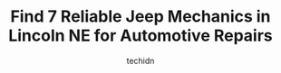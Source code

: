 ---
layout: ampstory
image: https://images.unsplash.com/photo-1630381933629-1ea495aab22d?ixlib=rb-4.0.3&ixid=MnwxMjA3fDB8MHxwaG90by1wYWdlfHx8fGVufDB8fHx8&auto=format&fit=crop&w=640&h=853&q=80
author: techidn
featured: false
description: Searching for the finest Jeep Mechanic in Lincoln NE, USA? Look no further than the 7 best Jeep Mechanic in the area, where youll find a team of highly qualified professionals ready to hand
title: Find 7 Reliable Jeep Mechanics in Lincoln NE for Automotive Repairs
cover:
   title: Find 7 Reliable Jeep Mechanics in Lincoln NE for Automotive Repairs
   subtitle: Rickpate
   background: https://images.unsplash.com/photo-1630381933629-1ea495aab22d?ixlib=rb-4.0.3&ixid=MnwxMjA3fDB8MHxwaG90by1wYWdlfHx8fGVufDB8fHx8&auto=format&fit=crop&w=640&h=853&q=80

pages: 
 - layout: thirds
   top: <h1>#1 A-1 Automotive Auto Repair</h1>
   bottom: "<p>I was very happy with A-1 service.  I need a hub replaced on my truck.  I was able to bring it in the next morning. Very professional and friendly staff. I love the way t</p>"
   background: https://www.knot35.com/toplist/wp-content/uploads/2023/06/best-jeep-mechanic-1-in-lincoln-ne-1685838376.jpeg
   backgroundblur: true
 - layout: thirds
   top: <h1>#2 The Auto Connection</h1>
   bottom: "<p>2037 P St, Lincoln, NE 68503, United States</p>"
   background: https://www.knot35.com/toplist/wp-content/uploads/2023/06/best-jeep-mechanic-2-in-lincoln-ne-1685838376.jpeg
   cta:
      link: https://www.knot35.com/toplist/find-7-reliable-jeep-mechanics-in-lincoln-ne-for-automotive-repairs/
      text: Find 7 Reliable Jeep Mechanics in Lincoln NE for Automotive Repairs
 - layout: thirds
   top: <h1>#3 6 to 6 Auto Service</h1>
   bottom: "<p>2405 P St, Lincoln, NE 68503, United States</p>"
   background: https://www.knot35.com/toplist/wp-content/uploads/2023/06/best-jeep-mechanic-3-in-lincoln-ne-1685838377.jpeg
   cta:
      link: https://www.knot35.com/toplist/find-7-reliable-jeep-mechanics-in-lincoln-ne-for-automotive-repairs/
      text: Find 7 Reliable Jeep Mechanics in Lincoln NE for Automotive Repairs
 - layout: thirds
   top: <h1>#4 Norms Car Care</h1>
   bottom: "<p>3940 A St, Lincoln, NE 68510, United States</p>"
   background: https://images.unsplash.com/photo-1574169208507-84376144848b?ixlib=rb-4.0.3&ixid=MnwxMjA3fDB8MHxwaG90by1wYWdlfHx8fGVufDB8fHx8&auto=format&fit=crop&w=640&h=853&q=80
   cta:
      link: https://www.knot35.com/toplist/find-7-reliable-jeep-mechanics-in-lincoln-ne-for-automotive-repairs/
      text: Find 7 Reliable Jeep Mechanics in Lincoln NE for Automotive Repairs
 - layout: thirds
   top: <h1>#5 Lincoln Auto Repair</h1>
   bottom: "<p>3601 S 48th St, Lincoln, NE 68506, United States</p>"
   background: https://images.unsplash.com/photo-1632260260864-caf7fde5ec36?ixlib=rb-4.0.3&ixid=MnwxMjA3fDB8MHxwaG90by1wYWdlfHx8fGVufDB8fHx8&auto=format&fit=crop&w=640&h=853&q=80
   cta:
      link: https://www.knot35.com/toplist/find-7-reliable-jeep-mechanics-in-lincoln-ne-for-automotive-repairs/
      text: Find 7 Reliable Jeep Mechanics in Lincoln NE for Automotive Repairs
 - layout: thirds
   top: <h1>#6 Watsons Auto Service</h1>
   bottom: "<p>3030 N 33rd St, Lincoln, NE 68504, United States</p>"
   background: https://images.unsplash.com/photo-1484589065579-248aad0d8b13?ixlib=rb-4.0.3&ixid=MnwxMjA3fDB8MHxwaG90by1wYWdlfHx8fGVufDB8fHx8&auto=format&fit=crop&w=640&h=853&q=80
   cta:
      link: https://www.knot35.com/toplist/find-7-reliable-jeep-mechanics-in-lincoln-ne-for-automotive-repairs/
      text: Find 7 Reliable Jeep Mechanics in Lincoln NE for Automotive Repairs
 - layout: thirds
   top: <h1>#7 Sid Dillon Chrysler Dodge Jeep Ram Fiat Service - Lincoln</h1>
   bottom: "<p>6601 Telluride Dr, Lincoln, NE 68521, United States</p>"
   background: https://images.unsplash.com/photo-1518640467707-6811f4a6ab73?ixlib=rb-4.0.3&ixid=MnwxMjA3fDB8MHxwaG90by1wYWdlfHx8fGVufDB8fHx8&auto=format&fit=crop&w=640&h=853&q=80
   cta:
      link: https://www.knot35.com/toplist/find-7-reliable-jeep-mechanics-in-lincoln-ne-for-automotive-repairs/
      text: Find 7 Reliable Jeep Mechanics in Lincoln NE for Automotive Repairs
 - layout: thirds
   middle: Continue reading...
   background: https://images.unsplash.com/photo-1602536052359-ef94c21c5948?ixlib=rb-4.0.3&ixid=MnwxMjA3fDB8MHxwaG90by1wYWdlfHx8fGVufDB8fHx8&auto=format&fit=crop&w=640&h=853&q=80
   cta:
      link: https://www.knot35.com/toplist/find-7-reliable-jeep-mechanics-in-lincoln-ne-for-automotive-repairs/
      text: Find 7 Reliable Jeep Mechanics in Lincoln NE for Automotive Repairs
      
---